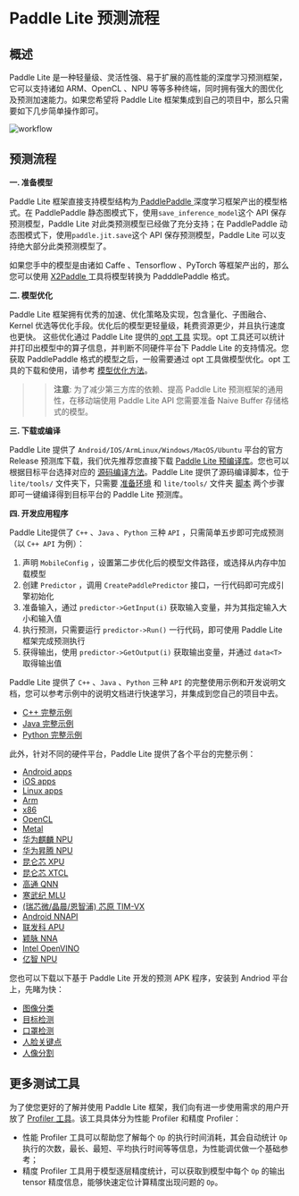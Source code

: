# Paddle Lite 预测流程

## 概述

Paddle Lite 是一种轻量级、灵活性强、易于扩展的高性能的深度学习预测框架，它可以支持诸如 ARM、OpenCL 、NPU 等等多种终端，同时拥有强大的图优化及预测加速能力。如果您希望将 Paddle Lite 框架集成到自己的项目中，那么只需要如下几步简单操作即可。


![workflow](https://raw.githubusercontent.com/PaddlePaddle/Paddle-Lite/release/v2.12/docs/images/workflow.png)

## 预测流程

**一. 准备模型**

Paddle Lite 框架直接支持模型结构为[ PaddlePaddle ](https://www.paddlepaddle.org.cn/)深度学习框架产出的模型格式。在 PaddlePaddle 静态图模式下，使用`save_inference_model`这个 API 保存预测模型，Paddle Lite 对此类预测模型已经做了充分支持；在 PaddlePaddle 动态图模式下，使用`paddle.jit.save`这个 API 保存预测模型，Paddle Lite 可以支持绝大部分此类预测模型了。

如果您手中的模型是由诸如 Caffe 、Tensorflow 、PyTorch 等框架产出的，那么您可以使用 [ X2Paddle ](https://github.com/PaddlePaddle/X2Paddle) 工具将模型转换为 PadddlePaddle 格式。

**二. 模型优化**

Paddle Lite 框架拥有优秀的加速、优化策略及实现，包含量化、子图融合、Kernel 优选等优化手段。优化后的模型更轻量级，耗费资源更少，并且执行速度也更快。
这些优化通过 Paddle Lite 提供的[ opt 工具](../user_guides/model_optimize_tool) 实现。opt 工具还可以统计并打印出模型中的算子信息，并判断不同硬件平台下 Paddle Lite 的支持情况。您获取 PaddlePaddle 格式的模型之后，一般需要通过 opt 工具做模型优化。opt 工具的下载和使用，请参考 [模型优化方法](../user_guides/model_optimize_tool)。

>> **注意**: 为了减少第三方库的依赖、提高 Paddle Lite 预测框架的通用性，在移动端使用 Paddle Lite API 您需要准备 Naive Buffer 存储格式的模型。

**三. 下载或编译**

Paddle Lite 提供了 `Android/IOS/ArmLinux/Windows/MacOS/Ubuntu` 平台的官方 Release 预测库下载，我们优先推荐您直接下载 [Paddle Lite 预编译库](../quick_start/release_lib)。您也可以根据目标平台选择对应的 [源码编译方法](../source_compile/compile_env)。Paddle Lite 提供了源码编译脚本，位于 `lite/tools/` 文件夹下，只需要 [准备环境](../source_compile/docker_env) 和 `lite/tools/` 文件夹 [脚本](https://github.com/PaddlePaddle/Paddle-Lite/tree/release/v2.12/lite/tools) 两个步骤即可一键编译得到目标平台的 Paddle Lite 预测库。

**四. 开发应用程序**

Paddle Lite提供了 `C++` 、`Java` 、`Python` 三种 `API` ，只需简单五步即可完成预测（以 `C++ API` 为例）：

1. 声明 `MobileConfig` ，设置第二步优化后的模型文件路径，或选择从内存中加载模型
2. 创建 `Predictor` ，调用 `CreatePaddlePredictor` 接口，一行代码即可完成引擎初始化
3. 准备输入，通过 `predictor->GetInput(i)` 获取输入变量，并为其指定输入大小和输入值
4. 执行预测，只需要运行 `predictor->Run()` 一行代码，即可使用 Paddle Lite 框架完成预测执行
5. 获得输出，使用 `predictor->GetOutput(i)` 获取输出变量，并通过 `data<T>` 取得输出值

Paddle Lite 提供了 `C++` 、`Java` 、`Python` 三种 `API` 的完整使用示例和开发说明文档，您可以参考示例中的说明文档进行快速学习，并集成到您自己的项目中去。

- [C++ 完整示例](../user_guides/cpp_demo)
- [Java 完整示例](../user_guides/java_demo)
- [Python 完整示例](../user_guides/python_demo)

此外，针对不同的硬件平台，Paddle Lite 提供了各个平台的完整示例：

- [Android apps](../demo_guides/android_app_demo)
- [iOS apps](../demo_guides/ios_app_demo)
- [Linux apps](../demo_guides/linux_arm_demo)
- [Arm](../demo_guides/arm_cpu)
- [x86](../demo_guides/x86)
- [OpenCL](../demo_guides/opencl)
- [Metal](../demo_guides/metal)
- [华为麒麟 NPU](../demo_guides/huawei_kirin_npu)
- [华为昇腾 NPU](../demo_guides/huawei_ascend_npu)
- [昆仑芯 XPU](../demo_guides/kunlunxin_xpu)
- [昆仑芯 XTCL](../demo_guides/kunlunxin_xtcl)
- [高通 QNN](../demo_guides/qualcomm_qnn)
- [寒武纪 MLU](../demo_guides/cambricon_mlu)
- [(瑞芯微/晶晨/恩智浦) 芯原 TIM-VX](../demo_guides/verisilicon_timvx)
- [Android NNAPI](../demo_guides/android_nnapi)
- [联发科 APU](../demo_guides/mediatek_apu)
- [颖脉 NNA](../demo_guides/imagination_nna)
- [Intel OpenVINO](../demo_guides/intel_openvino)
- [亿智 NPU](../demo_guides/eeasytech_npu)

您也可以下载以下基于 Paddle Lite 开发的预测 APK 程序，安装到 Andriod 平台上，先睹为快：

- [图像分类](https://paddlelite-demo.bj.bcebos.com/apps/android/mobilenet_classification_demo.apk)
- [目标检测](https://paddlelite-demo.bj.bcebos.com/apps/android/yolo_detection_demo.apk)
- [口罩检测](https://paddlelite-demo.bj.bcebos.com/apps/android/mask_detection_demo.apk)
- [人脸关键点](https://paddlelite-demo.bj.bcebos.com/apps/android/face_keypoints_detection_demo.apk)
- [人像分割](https://paddlelite-demo.bj.bcebos.com/apps/android/human_segmentation_demo.apk)

## 更多测试工具

为了使您更好的了解并使用 Paddle Lite 框架，我们向有进一步使用需求的用户开放了 [Profiler 工具](../user_guides/profiler)。该工具具体分为性能 Profiler 和精度 Profiler：
- 性能 Profiler 工具可以帮助您了解每个 `Op` 的执行时间消耗，其会自动统计 `Op` 执行的次数，最长、最短、平均执行时间等等信息，为性能调优做一个基础参考；
- 精度 Profiler 工具用于模型逐层精度统计，可以获取到模型中每个 `Op` 的输出 tensor 精度信息，能够快速定位计算精度出现问题的 `Op`。
